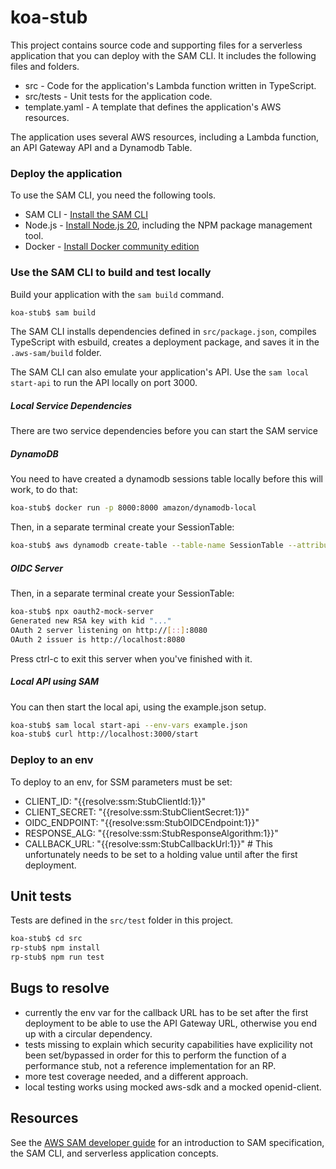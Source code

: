 # koa-stub

This project contains source code and supporting files for a serverless application that you can deploy with the SAM CLI. It includes the following files and folders.

* src - Code for the application's Lambda function written in TypeScript.
* src/tests - Unit tests for the application code.
* template.yaml - A template that defines the application's AWS resources.

The application uses several AWS resources, including a Lambda function, an API Gateway API and a Dynamodb Table.

### Deploy the application

To use the SAM CLI, you need the following tools.

* SAM CLI - [Install the SAM CLI](https://docs.aws.amazon.com/serverless-application-model/latest/developerguide/serverless-sam-cli-install.html)
* Node.js - [Install Node.js 20](https://nodejs.org/en/), including the NPM package management tool.
* Docker - [Install Docker community edition](https://hub.docker.com/search/?type=edition&offering=community)

### Use the SAM CLI to build and test locally

Build your application with the `sam build` command.

```bash
koa-stub$ sam build
```
The SAM CLI installs dependencies defined in `src/package.json`, compiles TypeScript with esbuild, creates a deployment package, and saves it in the `.aws-sam/build` folder.

The SAM CLI can also emulate your application's API. Use the `sam local start-api` to run the API locally on port 3000.

##### Local Service Dependencies

There are two service dependencies before you can start the SAM service

##### DynamoDB
You need to have created a dynamodb sessions table locally before this will work, to do that:
```bash
koa-stub$ docker run -p 8000:8000 amazon/dynamodb-local
```
Then, in a separate terminal create your SessionTable:
```bash
koa-stub$ aws dynamodb create-table --table-name SessionTable --attribute-definitions AttributeName=id,AttributeType=S --key-schema AttributeName=id,KeyType=HASH --billing-mode PAY_PER_REQUEST --endpoint-url http://localhost:8000
```

##### OIDC Server

Then, in a separate terminal create your SessionTable:
```bash
koa-stub$ npx oauth2-mock-server
Generated new RSA key with kid "..."
OAuth 2 server listening on http://[::]:8080
OAuth 2 issuer is http://localhost:8080
```
Press ctrl-c to exit this server when you've finished with it.
##### Local API using SAM

You can then start the local api, using the example.json setup.
```bash
koa-stub$ sam local start-api --env-vars example.json
koa-stub$ curl http://localhost:3000/start
```

### Deploy to an env

To deploy to an env, for SSM parameters must be set:

- CLIENT_ID: "{{resolve:ssm:StubClientId:1}}"
- CLIENT_SECRET: "{{resolve:ssm:StubClientSecret:1}}"
- OIDC_ENDPOINT: "{{resolve:ssm:StubOIDCEndpoint:1}}"
- RESPONSE_ALG: "{{resolve:ssm:StubResponseAlgorithm:1}}"
- CALLBACK_URL: "{{resolve:ssm:StubCallbackUrl:1}}"  # This unfortunately needs to be set to a holding value until after the first deployment.

## Unit tests

Tests are defined in the `src/test` folder in this project.

```bash
koa-stub$ cd src
rp-stub$ npm install
rp-stub$ npm run test
```

## Bugs to resolve

- currently the env var for the callback URL has to be set after the first deployment to be able to use the API Gateway URL, otherwise you end up with a circular dependency.
- tests missing to explain which security capabilities have explicility not been set/bypassed in order for this to perform the function of a performance stub, not a reference implementation for an RP.
- more test coverage needed, and a different approach.
- local testing works using mocked aws-sdk and a mocked openid-client.

## Resources

See the [AWS SAM developer guide](https://docs.aws.amazon.com/serverless-application-model/latest/developerguide/what-is-sam.html) for an introduction to SAM specification, the SAM CLI, and serverless application concepts.